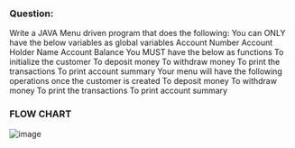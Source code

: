 
### Question:

Write a JAVA Menu driven program that does the following:
You can ONLY have the below variables as global variables
Account Number
Account Holder Name
Account Balance
You MUST have the below as functions
To initialize the customer
To deposit money
To withdraw money
To print the transactions
To print account summary
Your menu will have the following operations once the customer is created
To deposit money
To withdraw money
To print the transactions
To print account summary

### FLOW CHART
![image](https://github.com/Dim1492/22122119-MDS273L-JAVA/assets/118504559/03f24b17-1781-4a51-9081-a8ce6432aa99)
